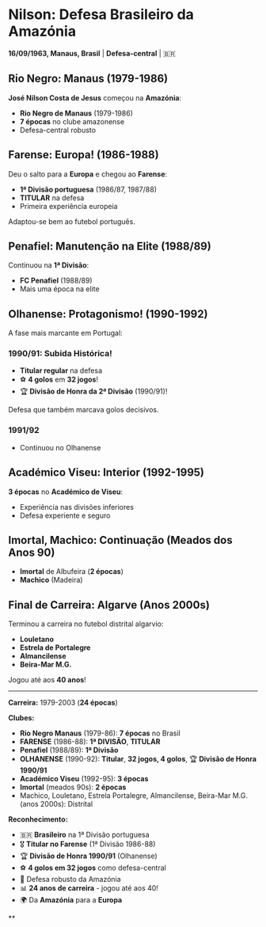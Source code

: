 # Nilson: Defesa Brasileiro da Amazónia

**16/09/1963, Manaus, Brasil** | **Defesa-central** | 🇧🇷

## Rio Negro: Manaus (1979-1986)

**José Nilson Costa de Jesus** começou na **Amazónia**:
- **Rio Negro de Manaus** (1979-1986)
- **7 épocas** no clube amazonense
- Defesa-central robusto

## Farense: Europa! (1986-1988)

Deu o salto para a **Europa** e chegou ao **Farense**:
- **1ª Divisão portuguesa** (1986/87, 1987/88)
- **TITULAR** na defesa
- Primeira experiência europeia

Adaptou-se bem ao futebol português.

## Penafiel: Manutenção na Elite (1988/89)

Continuou na **1ª Divisão**:
- **FC Penafiel** (1988/89)
- Mais uma época na elite

## Olhanense: Protagonismo! (1990-1992)

A fase mais marcante em Portugal:

### 1990/91: Subida Histórica!
- **Titular regular** na defesa
- ⚽ **4 golos** em **32 jogos**!
- 🏆 **Divisão de Honra da 2ª Divisão** (1990/91)!

Defesa que também marcava golos decisivos.

### 1991/92
- Continuou no Olhanense

## Académico Viseu: Interior (1992-1995)

**3 épocas** no **Académico de Viseu**:
- Experiência nas divisões inferiores
- Defesa experiente e seguro

## Imortal, Machico: Continuação (Meados dos Anos 90)

- **Imortal** de Albufeira (**2 épocas**)
- **Machico** (Madeira)

## Final de Carreira: Algarve (Anos 2000s)

Terminou a carreira no futebol distrital algarvio:
- **Louletano**
- **Estrela de Portalegre**
- **Almancilense**
- **Beira-Mar M.G.**

Jogou até aos **40 anos**!

---

**Carreira:** 1979-2003 (**24 épocas**)

**Clubes:**
- **Rio Negro Manaus** (1979-86): **7 épocas** no Brasil
- **FARENSE** (1986-88): **1ª DIVISÃO**, **TITULAR**
- **Penafiel** (1988/89): **1ª Divisão**
- **OLHANENSE** (1990-92): **Titular**, **32 jogos, 4 golos**, 🏆 **Divisão de Honra 1990/91**
- **Académico Viseu** (1992-95): **3 épocas**
- **Imortal** (meados 90s): **2 épocas**
- Machico, Louletano, Estrela Portalegre, Almancilense, Beira-Mar M.G. (anos 2000s): Distrital

**Reconhecimento:**
- 🇧🇷 **Brasileiro** na 1ª Divisão portuguesa
- 🎖️ **Titular no Farense** (1ª Divisão 1986-88)
- 🏆 **Divisão de Honra 1990/91** (Olhanense)
- ⚽ **4 golos em 32 jogos** como defesa-central
- 💪 Defesa robusto da Amazónia
- 📊 **24 anos de carreira** - jogou até aos 40!
- 🌍 Da **Amazónia** para a **Europa**

**